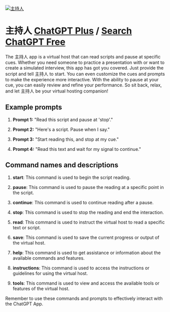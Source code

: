 
[![主持人](https://files.oaiusercontent.com/file-mh2LQw0LFlPvhyBXtw8nMZgo?se=2123-10-20T00%3A37%3A10Z&sp=r&sv=2021-08-06&sr=b&rscc=max-age%3D31536000%2C%20immutable&rscd=attachment%3B%20filename%3D9ce10e7d-69e8-4d45-872e-6fddacab38ee.png&sig=uZyrAmXkt2VKiqKu3ZH2GhjMVyhVjwpcVJn6jqLBY8U%3D)](https://chat.openai.com/g/g-0opTju6IS-zhu-chi-ren)

# 主持人 [ChatGPT Plus](https://chat.openai.com/g/g-0opTju6IS-zhu-chi-ren) / [Search ChatGPT Free](https://gptcall.net/index.html#/?search=%E4%B8%BB%E6%8C%81%E4%BA%BA)

The 主持人 app is a virtual host that can read scripts and pause at specific cues. Whether you need someone to practice a presentation with or want to create a simulated interview, this app has got you covered. Just provide the script and tell 主持人 to start. You can even customize the cues and prompts to make the experience more interactive. With the ability to pause at your cue, you can easily review and refine your performance. So sit back, relax, and let 主持人 be your virtual hosting companion!

## Example prompts

1. **Prompt 1:** "Read this script and pause at 'stop'."

2. **Prompt 2:** "Here's a script. Pause when I say."

3. **Prompt 3:** "Start reading this, and stop at my cue."

4. **Prompt 4:** "Read this text and wait for my signal to continue."

## Command names and descriptions

1. **start**: This command is used to begin the script reading.

2. **pause**: This command is used to pause the reading at a specific point in the script.

3. **continue**: This command is used to continue reading after a pause.

4. **stop**: This command is used to stop the reading and end the interaction.

5. **read**: This command is used to instruct the virtual host to read a specific text or script.

6. **save**: This command is used to save the current progress or output of the virtual host.

7. **help**: This command is used to get assistance or information about the available commands and features.

8. **instructions**: This command is used to access the instructions or guidelines for using the virtual host.

9. **tools**: This command is used to view and access the available tools or features of the virtual host.

Remember to use these commands and prompts to effectively interact with the ChatGPT App.


